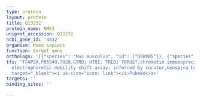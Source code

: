 ```yaml
---
type: protein
layout: protein
title: Q13232
protein_name: NME3
uniprot_accession: Q13232
ncbi_gene_id: '4832'
organism: Homo sapiens
function: target gene
orthologs: '[{"species": "Mus musculus", "id": ["Q9WV85"]}, {"species": "Rattus norvegicus", "id": ["G3V816"]}, {"species": "Saccharomyces cerevisiae", "id": ["<a href=\"/protein/p36010\">P36010</a>"]}]'
tfs: 'TFAP2A,P05549,7020,GTRD; HTRI; TRED; TRRUST,chromatin immunoprecipitation assay;
  electrophoretic mobility shift assay; inferred by curator,&ensp;<a href="https://www.ncbi.nlm.nih.gov/pubmed/?term=9067290%5Buid%5D+OR+27924024%5Buid%5D+OR+22900683%5Buid%5D+OR+17202159%5Buid%5D+OR+29087512%5Buid%5D"
  target="_blank"><i uk-icon="icon: link"></i>Pubmed</a>'
targets: ''
binding_sites: ''

---
```

